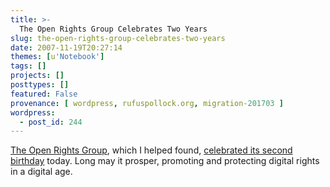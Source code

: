 ```yaml
---
title: >-
  The Open Rights Group Celebrates Two Years
slug: the-open-rights-group-celebrates-two-years
date: 2007-11-19T20:27:14
themes: [u'Notebook']
tags: []
projects: []
posttypes: []
featured: False
provenance: [ wordpress, rufuspollock.org, migration-201703 ]
wordpress:
  - post_id: 244
---
```


[The Open Rights Group](http://www.openrightsgroup.org/), which I helped found, [celebrated its second birthday](http://www.openrightsgroup.org/2007/11/19/open-rights-group-our-first-two-years/) today. Long may it prosper, promoting and protecting digital rights in a digital age.

